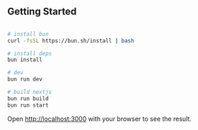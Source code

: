 ## Getting Started

```bash

# install bun
curl -fsSL https://bun.sh/install | bash

# install deps
bun install

# dev
bun run dev

# build nextjs
bun run build
bun run start

```

Open [http://localhost:3000](http://localhost:3000) with your browser to see the result.
